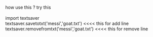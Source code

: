 how use this ? try this
<br />
<br />
import textsaver <br />
textsaver.savetotxt('messi','goat.txt')          <<<< this for add line <br />
textsaver.removefromtxt('messi','goat.txt')      <<<< this for remove line
